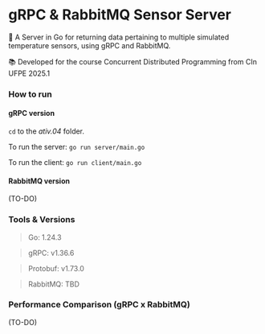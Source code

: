 # gRPC & RabbitMQ Sensor Server
🛜 A Server in Go for returning data pertaining to multiple simulated temperature sensors, using gRPC and RabbitMQ.

📚 Developed for the course Concurrent Distributed Programming from CIn UFPE 2025.1

### How to run
#### gRPC version
```cd``` to the _ativ.04_ folder.

To run the server:
```go run server/main.go```

To run the client:
```go run client/main.go```

#### RabbitMQ version
(TO-DO)

### Tools & Versions
> Go: 1.24.3

> gRPC: v1.36.6

> Protobuf: v1.73.0

> RabbitMQ: TBD

### Performance Comparison (gRPC x RabbitMQ)
(TO-DO)
